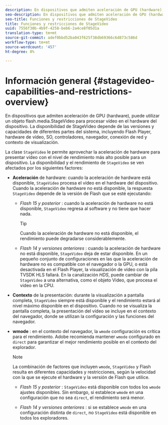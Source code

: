 ```yaml
---
description: En dispositivos que admiten aceleración de GPU (hardware), puede utilizar un objeto flash.media.StageVideo para procesar vídeo en el hardware del dispositivo. La disponibilidad de StageVideo depende de las versiones y capacidades de diferentes partes del sistema, incluyendo Flash Player, hardware de vídeo, SO, controladores, navegador, conexión de red y contexto de visualización.
seo-description: En dispositivos que admiten aceleración de GPU (hardware), puede utilizar un objeto flash.media.StageVideo para procesar vídeo en el hardware del dispositivo. La disponibilidad de StageVideo depende de las versiones y capacidades de diferentes partes del sistema, incluyendo Flash Player, hardware de vídeo, SO, controladores, navegador, conexión de red y contexto de visualización.
seo-title: Funciones y restricciones de StageVideo
title: Funciones y restricciones de StageVideo
uuid: 7556f30b-4b9f-4258-beb6-2a4ce8f05d1a
translation-type: tm+mt
source-git-commit: adef0bbd52ba043f625f38db69366c6d873c586d
workflow-type: tm+mt
source-wordcount: '457'
ht-degree: 0%

---
```



# Información general {#stagevideo-capabilities-and-restrictions-overview}

En dispositivos que admiten aceleración de GPU (hardware), puede utilizar un objeto flash.media.StageVideo para procesar vídeo en el hardware del dispositivo. La disponibilidad de StageVideo depende de las versiones y capacidades de diferentes partes del sistema, incluyendo Flash Player, hardware de vídeo, SO, controladores, navegador, conexión de red y contexto de visualización.

La clase `StageVideo` le permite aprovechar la aceleración de hardware para presentar vídeo con el nivel de rendimiento más alto posible para un dispositivo. La disponibilidad y el rendimiento de `StageVideo` se ven afectados por los siguientes factores:

* **Aceleración**  de hardware: cuando la aceleración de hardware está disponible,  `StageVideo` procesa el vídeo en el hardware del dispositivo. Cuando la aceleración de hardware no está disponible, la respuesta `StageVideo` depende de la versión de Flash que se esté ejecutando:

   * *Flash 15 y posterior* : cuando la aceleración de hardware no está disponible,  `StageVideo` regresa al software y no tiene que hacer nada.

      >[!TIP]
      >
      >Cuando la aceleración de hardware no está disponible, el rendimiento puede degradarse considerablemente.

   * *Flash 14 y versiones anteriores* : cuando la aceleración de hardware no está disponible,  `StageVideo` deja de estar disponible. En un pequeño conjunto de configuraciones en las que la aceleración de hardware no es compatible con el navegador o la GPU, o está desactivada en el Flash Player, la visualización de vídeo con la pila TVSDK HLS fallará. En la canalización *HDS*, puede cambiar de `StageVideo` a una alternativa, como el objeto Video, que procesa el video en la CPU.

* **Contexto**  de la presentación: durante la visualización a pantalla completa,  `StageVideo` siempre está disponible y el rendimiento estará al nivel máximo disponible en el dispositivo. Cuando no se visualiza la pantalla completa, la presentación del vídeo se incluye en el contexto del navegador, donde se utilizan la configuración y las funciones del navegador.

* **wmode** : en el contexto del navegador, la  `wmode` configuración es crítica para el rendimiento. Adobe recomienda mantener `wmode` configurado en `direct` para garantizar el mejor rendimiento posible en el contexto del explorador.

   >[!NOTE]
   >
   >La combinación de factores que incluyen `wmode`, `StageVideo` y Flash resulta en diferentes capacidades y restricciones, según la velocidad con la que se ejecute el hardware y la versión de Flash que utilice.

   * *Flash 15 y posterior* :  `StageVideo` está disponible con todos los  `wmode` ajustes disponibles. Sin embargo, si establece `wmode` en una configuración que no sea `direct`, el rendimiento será menor.

   * *Flash 14 y versiones anteriores* : si se establece  `wmode` en una configuración distinta de  `direct`, no  `StageVideo` está disponible en todos los exploradores.

